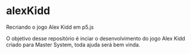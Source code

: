 # alexKidd
Recriando o jogo Alex Kidd em p5.js

O objetivo desse repositório é inciar o desenvolvimento do jogo Alex Kidd criado para Master System, toda ajuda será bem vinda.



